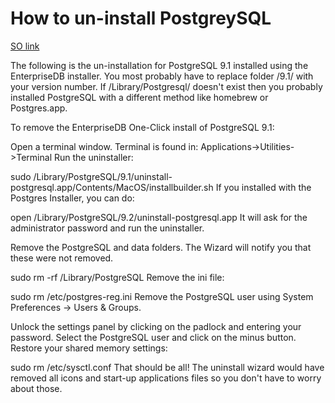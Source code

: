 # How to un-install PostgreySQL

[SO link](https://stackoverflow.com/questions/8037729/completely-uninstall-postgresql-9-0-4-from-mac-osx-lion/9240197#9240197)

The following is the un-installation for PostgreSQL 9.1 installed using the EnterpriseDB installer. You most probably have to replace folder /9.1/ with your version number. If /Library/Postgresql/ doesn't exist then you probably installed PostgreSQL with a different method like homebrew or Postgres.app.

To remove the EnterpriseDB One-Click install of PostgreSQL 9.1:

Open a terminal window. Terminal is found in: Applications->Utilities->Terminal
Run the uninstaller:

sudo /Library/PostgreSQL/9.1/uninstall-postgresql.app/Contents/MacOS/installbuilder.sh
If you installed with the Postgres Installer, you can do:

open /Library/PostgreSQL/9.2/uninstall-postgresql.app
It will ask for the administrator password and run the uninstaller.

Remove the PostgreSQL and data folders. The Wizard will notify you that these were not removed.

sudo rm -rf /Library/PostgreSQL
Remove the ini file:

sudo rm /etc/postgres-reg.ini
Remove the PostgreSQL user using System Preferences -> Users & Groups.

Unlock the settings panel by clicking on the padlock and entering your password.
Select the PostgreSQL user and click on the minus button.
Restore your shared memory settings:

sudo rm /etc/sysctl.conf
That should be all! The uninstall wizard would have removed all icons and start-up applications files so you don't have to worry about those.